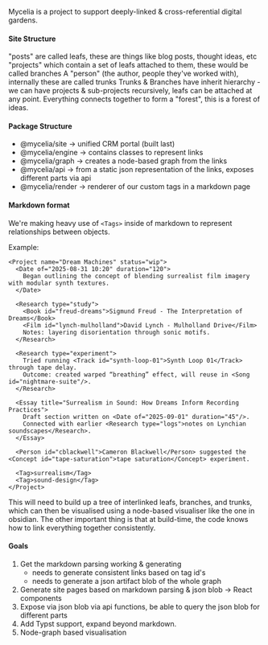 Mycelia is a project to support deeply-linked & cross-referential digital gardens.

#### Site Structure
"posts" are called leafs, these are things like blog posts, thought ideas, etc
"projects" which contain a set of leafs attached to them, these would be called branches
A "person" (the author, people they've worked with), internally these are called trunks
Trunks & Branches have inherit hierarchy - we can have projects & sub-projects recursively, leafs can be attached at any point. Everything connects together to form a "forest", this is a forest of ideas.

#### Package Structure
- @mycelia/site -> unified CRM portal (built last)
- @mycelia/engine -> contains classes to represent links
- @mycelia/graph -> creates a node-based graph from the links
- @mycelia/api -> from a static json representation of the links, exposes different parts via api
- @mycelia/render -> renderer of our custom tags in a markdown page

#### Markdown format
We're making heavy use of `<Tags>` inside of markdown to represent relationships between objects.

Example:
```
<Project name="Dream Machines" status="wip">
  <Date of="2025-08-31 10:20" duration="120">
    Began outlining the concept of blending surrealist film imagery with modular synth textures.
  </Date>

  <Research type="study">
    <Book id="freud-dreams">Sigmund Freud - The Interpretation of Dreams</Book>
    <Film id="lynch-mulholland">David Lynch - Mulholland Drive</Film>
    Notes: layering disorientation through sonic motifs.
  </Research>

  <Research type="experiment">
    Tried running <Track id="synth-loop-01">Synth Loop 01</Track> through tape delay.
    Outcome: created warped “breathing” effect, will reuse in <Song id="nightmare-suite"/>.
  </Research>

  <Essay title="Surrealism in Sound: How Dreams Inform Recording Practices">
    Draft section written on <Date of="2025-09-01" duration="45"/>.
    Connected with earlier <Research type="logs">notes on Lynchian soundscapes</Research>.
  </Essay>

  <Person id="cblackwell">Cameron Blackwell</Person> suggested the <Concept id="tape-saturation">tape saturation</Concept> experiment.

  <Tag>surrealism</Tag>
  <Tag>sound-design</Tag>
</Project>
```

This will need to build up a tree of interlinked leafs, branches, and trunks, which can then be visualised using a node-based visualiser like the one in obsidian. The other important thing is that at build-time, the code knows how to link everything together consistently.

#### Goals
1. Get the markdown parsing working & generating
    - needs to generate consistent links based on tag id's
    - needs to generate a json artifact blob of the whole graph
2. Generate site pages based on markdown parsing & json blob -> React components
3. Expose via json blob via api functions, be able to query the json blob for different parts
4. Add Typst support, expand beyond markdown.
5. Node-graph based visualisation
